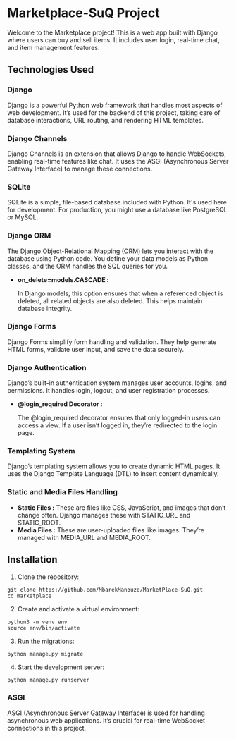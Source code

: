 # Marketplace-SuQ Project

Welcome to the Marketplace project! This is a web app built with Django where users can buy and sell items. It includes user login, real-time chat, and item management features.

## Technologies Used
### Django
Django is a powerful Python web framework that handles most aspects of web development. It’s used for the backend of this project, taking care of database interactions, URL routing, and rendering HTML templates.

### Django Channels
Django Channels is an extension that allows Django to handle WebSockets, enabling real-time features like chat. It uses the ASGI (Asynchronous Server Gateway Interface) to manage these connections.

### SQLite
SQLite is a simple, file-based database included with Python. It's used here for development. For production, you might use a database like PostgreSQL or MySQL.

### Django ORM
The Django Object-Relational Mapping (ORM) lets you interact with the database using Python code. You define your data models as Python classes, and the ORM handles the SQL queries for you.

- **on_delete=models.CASCADE :**

    In Django models, this option ensures that when a referenced object is deleted, all related objects are also deleted. This helps maintain database integrity.

### Django Forms
Django Forms simplify form handling and validation. They help generate HTML forms, validate user input, and save the data securely.

### Django Authentication
Django’s built-in authentication system manages user accounts, logins, and permissions. It handles login, logout, and user registration processes.

- **@login_required Decorator :**

    The @login_required decorator ensures that only logged-in users can access a view. If a user isn’t logged in, they’re redirected to the login page.

### Templating System
Django’s templating system allows you to create dynamic HTML pages. It uses the Django Template Language (DTL) to insert content dynamically.

### Static and Media Files Handling
- **Static Files :**
       These are files like CSS, JavaScript, and images that don’t change often. Django manages these with STATIC_URL and STATIC_ROOT.
- **Media Files :**
       These are user-uploaded files like images. They’re managed with MEDIA_URL and MEDIA_ROOT.

## Installation

1. Clone the repository:
```
git clone https://github.com/MbarekManouze/MarketPlace-SuQ.git
cd marketplace
```

2. Create and activate a virtual environment:
```
python3 -m venv env
source env/bin/activate
```

3. Run the migrations:
```
python manage.py migrate
```

4. Start the development server:
```
python manage.py runserver
```

### ASGI
ASGI (Asynchronous Server Gateway Interface) is used for handling asynchronous web applications. It’s crucial for real-time WebSocket connections in this project.


